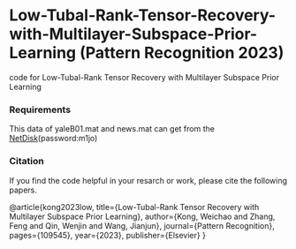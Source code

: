 # Low-Tubal-Rank-Tensor-Recovery-with-Multilayer-Subspace-Prior-Learning (Pattern Recognition 2023)
code for Low-Tubal-Rank Tensor Recovery with Multilayer Subspace Prior Learning
### Requirements
This data of yaleB01.mat and news.mat can get from the [NetDisk](https://pan.baidu.com/s/1fKpHkhQKaqIuRMa-fm8CmA)(password:m1jo) 
### Citation
If you find the code helpful in your resarch or work, please cite the following papers.
<p>
@article{kong2023low,
  title={Low-Tubal-Rank Tensor Recovery with Multilayer Subspace Prior Learning},
  author={Kong, Weichao and Zhang, Feng and Qin, Wenjin and Wang, Jianjun},
  journal={Pattern Recognition},
  pages={109545},
  year={2023},
  publisher={Elsevier}
}
</pre></div>
